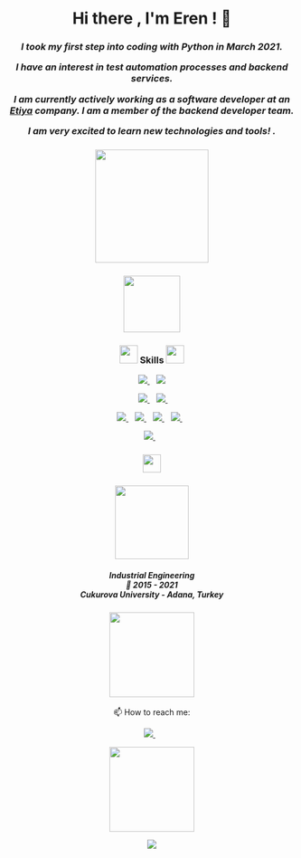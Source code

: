 <h1 align='center'>
  Hi there , I'm Eren ! 👋
  
</h1>
<h3 align='center'>
  
 *I took my first step into coding with Python in March 2021.*
  
 *I have an interest in test automation processes and backend services.*
  
 *I am currently actively working as a software developer at an [Etiya](https://www.etiya.com/) company. I am a member of the backend developer team.*
  
 *I am very excited to learn new technologies and tools! .*
  
  

 </h3>
<h3 align='center'> <img src = "https://user-images.githubusercontent.com/83093241/135576011-6d15e273-3b50-4461-8500-dbbefbc70dfa.gif" width = 200px>

</h3>
</h3>
<h3 align='center'> <img src = "https://media0.giphy.com/media/KDDpcKigbfFpnejZs6/giphy.gif?cid=ecf05e47oy6f4zjs8g1qoiystc56cu7r9tb8a1fe76e05oty&rid=giphy.gif" width = 100px>

</h3>

<h3 align='center'><img src = "https://media2.giphy.com/media/QssGEmpkyEOhBCb7e1/giphy.gif?cid=ecf05e47a0n3gi1bfqntqmob8g9aid1oyj2wr3ds3mg700bl&rid=giphy.gif" width = 32px>  Skills 
  <img src = "https://media2.giphy.com/media/QssGEmpkyEOhBCb7e1/giphy.gif?cid=ecf05e47a0n3gi1bfqntqmob8g9aid1oyj2wr3ds3mg700bl&rid=giphy.gif" width = 32px> 
</h3>

<p align='center'>
  
  <a href="https://docs.oracle.com/en/java/">
    <img src="https://img.shields.io/badge/Java-ED8B00?style=for-the-badge&logo=java&logoColor=white" />
  </a>&nbsp;&nbsp;
  <a href="https://docs.python.org/3/">
    <img src="https://img.shields.io/badge/Python-3776AB?style=for-the-badge&logo=python&logoColor=white" />

</p>

<p align='center'>
  </a>&nbsp;&nbsp;
  <a href="https://spring.io/quickstart">
    <img src="https://img.shields.io/badge/Spring-6DB33F?style=for-the-badge&logo=spring&logoColor=white" />
  </a>&nbsp;&nbsp;
  <a href="https://spring.io/quickstart">
    <img src="https://img.shields.io/badge/apache_maven-C71A36?style=for-the-badge&logo=apachemaven&logoColor=white" />
  </a>&nbsp;&nbsp;
</p>

<p align='center'>
  
   <a href="https://spring.io/quickstart">
    <img src="https://img.shields.io/badge/PostgreSQL-316192?style=for-the-badge&logo=postgresql&logoColor=white" />
  </a>&nbsp;&nbsp;
  <a href="https://spring.io/quickstart">
    <img src="https://img.shields.io/badge/Jira-0052CC?style=for-the-badge&logo=Jira&logoColor=white" />
  </a>&nbsp;&nbsp;
  <a href="https://spring.io/quickstart">
    <img src="https://img.shields.io/badge/Jenkins-D24939?style=for-the-badge&logo=Jenkins&logoColor=white" />
  </a>&nbsp;&nbsp;
  <a href="https://spring.io/quickstart">
    <img src="https://img.shields.io/badge/Oracle-F80000?style=for-the-badge&logo=oracle&logoColor=black" />
  </a>&nbsp;&nbsp;
  
</p>
<p align='center'>
  
   <a href="https://spring.io/quickstart">
    <img src="https://img.shields.io/badge/IntelliJ_IDEA-000000.svg?style=for-the-badge&logo=intellij-idea&logoColor=white" />
  </a>&nbsp;&nbsp;
</p>

<h3 align='center'><img src = "https://media2.giphy.com/media/QssGEmpkyEOhBCb7e1/giphy.gif?cid=ecf05e47a0n3gi1bfqntqmob8g9aid1oyj2wr3ds3mg700bl&rid=giphy.gif" width = 32px>
</h3>
<h3 align='center'>
  
  <img src="https://user-images.githubusercontent.com/83093241/135502011-0155d384-2b1b-4f5b-a615-a24b2765f501.gif" width="130" height="130" />
  
</h3>

<h5 align='center'>
  
 **Industrial Engineering**\
📆 2015 - 2021\
 *Cukurova University* - Adana, Turkey
  
</h5>




<h3 align='center'><img src='https://raw.githubusercontent.com/ShahriarShafin/ShahriarShafin/main/Assets/handshake.gif' width="150px"> </h3>
<p align='center'>
  📫 How to reach me: 
  
</p>

<p align='center'>
  
  <a href="https://www.linkedin.com/in/eerenaydin/">
    <img src="https://img.shields.io/badge/linkedin-%230077B5.svg?&style=for-the-badge&logo=linkedin&logoColor=white" />
  </a>&nbsp;&nbsp;
 
  
</p>



<p align='center'>
  <a href="#"><img src="https://user-images.githubusercontent.com/83093241/135574426-ebc4429c-c1bd-423a-b384-8ff50be2fb7f.gif" width = 150px></a> 

</p>
<p align='center'>
  <img src="https://badges.pufler.dev/visits/erenaydn/erenaydn">

</p>
